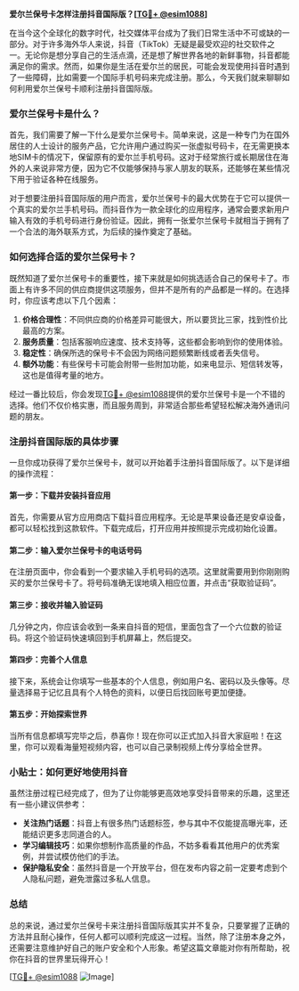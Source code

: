 **爱尔兰保号卡怎样注册抖音国际版？[[TG💪+ @esim1088](https://t.me/s/esim1088)]**

在当今这个全球化的数字时代，社交媒体平台成为了我们日常生活中不可或缺的一部分。对于许多海外华人来说，抖音（TikTok）无疑是最受欢迎的社交软件之一。无论你是想分享自己的生活点滴，还是想了解世界各地的新鲜事物，抖音都能满足你的需求。然而，如果你是生活在爱尔兰的居民，可能会发现使用抖音时遇到了一些障碍，比如需要一个国际手机号码来完成注册。那么，今天我们就来聊聊如何利用爱尔兰保号卡顺利注册抖音国际版。

### 爱尔兰保号卡是什么？

首先，我们需要了解一下什么是爱尔兰保号卡。简单来说，这是一种专门为在国外居住的人士设计的服务产品，它允许用户通过购买一张虚拟号码卡，在无需更换本地SIM卡的情况下，保留原有的爱尔兰手机号码。这对于经常旅行或长期居住在海外的人来说非常方便，因为它不仅能够保持与家人朋友的联系，还能够在某些情况下用于验证各种在线服务。

对于想要注册抖音国际版的用户而言，爱尔兰保号卡的最大优势在于它可以提供一个真实的爱尔兰手机号码。而抖音作为一款全球化的应用程序，通常会要求新用户输入有效的手机号码进行身份验证。因此，拥有一张爱尔兰保号卡就相当于拥有了一个合法的海外联系方式，为后续的操作奠定了基础。

### 如何选择合适的爱尔兰保号卡？

既然知道了爱尔兰保号卡的重要性，接下来就是如何挑选适合自己的保号卡了。市面上有许多不同的供应商提供这项服务，但并不是所有的产品都是一样的。在选择时，你应该考虑以下几个因素：

1. **价格合理性**：不同供应商的价格差异可能很大，所以要货比三家，找到性价比最高的方案。
2. **服务质量**：包括客服响应速度、技术支持等，这些都会影响到你的使用体验。
3. **稳定性**：确保所选的保号卡不会因为网络问题频繁断线或者丢失信号。
4. **额外功能**：有些保号卡可能会附带一些附加功能，如来电显示、短信转发等，这也是值得考量的地方。

经过一番比较后，你会发现[TG💪+ @esim1088](https://t.me/s/esim1088)提供的爱尔兰保号卡是一个不错的选择。他们不仅价格实惠，而且服务周到，非常适合那些希望轻松解决海外通讯问题的朋友。

### 注册抖音国际版的具体步骤

一旦你成功获得了爱尔兰保号卡，就可以开始着手注册抖音国际版了。以下是详细的操作流程：

#### 第一步：下载并安装抖音应用
首先，你需要从官方应用商店下载抖音应用程序。无论是苹果设备还是安卓设备，都可以轻松找到这款软件。下载完成后，打开应用并按照提示完成初始化设置。

#### 第二步：输入爱尔兰保号卡的电话号码
在注册页面中，你会看到一个要求输入手机号码的选项。这里就需要用到你刚刚购买的爱尔兰保号卡了。将号码准确无误地填入相应位置，并点击“获取验证码”。

#### 第三步：接收并输入验证码
几分钟之内，你应该会收到一条来自抖音的短信，里面包含了一个六位数的验证码。将这个验证码快速填回到手机屏幕上，然后提交。

#### 第四步：完善个人信息
接下来，系统会让你填写一些基本的个人信息，例如用户名、密码以及头像等。尽量选择易于记忆且具有个人特色的资料，以便日后找回账号更加便捷。

#### 第五步：开始探索世界
当所有信息都填写完毕之后，恭喜你！现在你可以正式加入抖音大家庭啦！在这里，你可以观看海量短视频内容，也可以自己录制视频上传分享给全世界。

### 小贴士：如何更好地使用抖音

虽然注册过程已经完成了，但为了让你能够更高效地享受抖音带来的乐趣，这里还有一些小建议供参考：

- **关注热门话题**：抖音上有很多热门话题标签，参与其中不仅能提高曝光率，还能结识更多志同道合的人。
- **学习编辑技巧**：如果你想制作高质量的作品，不妨多看看其他用户的优秀案例，并尝试模仿他们的手法。
- **保护隐私安全**：虽然抖音是一个开放平台，但在发布内容之前一定要考虑到个人隐私问题，避免泄露过多私人信息。

### 总结

总的来说，通过爱尔兰保号卡来注册抖音国际版其实并不复杂，只要掌握了正确的方法并且耐心操作，任何人都可以顺利完成这一过程。当然，除了注册本身之外，还需要注意维护好自己的账户安全和个人形象。希望这篇文章能对你有所帮助，祝你在抖音的世界里玩得开心！

[[TG💪+ @esim1088](https://t.me/s/esim1088) ![Image](https://i.postimg.cc/4NQfJmqS/Snipaste-2025-05-13-00-14-12.png)]